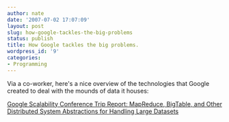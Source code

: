 ```yaml
---
author: nate
date: '2007-07-02 17:07:09'
layout: post
slug: how-google-tackles-the-big-problems
status: publish
title: How Google tackles the big problems.
wordpress_id: '9'
categories:
- Programming
---
```


Via a co-worker, here's a nice overview of the technologies that Google created to deal with the mounds of data it houses:

<a href="http://www.25hoursaday.com/weblog/2007/06/25/GoogleScalabilityConferenceTripReportMapReduceBigTableAndOtherDistributedSystemAbstractionsForHandlingLargeDatasets.aspx" target="_blank">Google Scalability Conference Trip Report: MapReduce, BigTable, and Other Distributed System Abstractions for Handling Large Datasets</a>